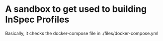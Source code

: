 # A sandbox to get used to building InSpec Profiles

Basically, it checks the docker-compose file in ./files/docker-compose.yml
